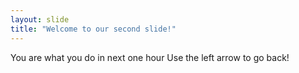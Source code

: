 ```yaml
---
layout: slide
title: "Welcome to our second slide!"
---
```

You are what you do in next one hour
Use the left arrow to go back!
